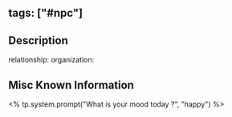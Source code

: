 tags: ["#npc"]
---

## Description

relationship:
organization: 

## Misc Known Information

<% tp.system.prompt("What is your mood today ?", "happy") %>